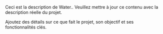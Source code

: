 Ceci est la description de Water.. Veuillez mettre à jour ce contenu avec la description réelle du projet.

Ajoutez des détails sur ce que fait le projet, son objectif et ses fonctionnalités clés.
